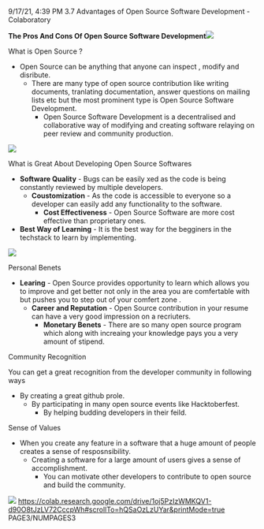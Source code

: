 ﻿9/17/21, 4:39 PM 3.7 Advantages of Open Source Software Development - Colaboratory

**The Pros And Cons Of Open Source Software Development![](Aspose.Words.bcc2eaa8-5901-4979-9c1d-886575c41313.001.png)**

What is Open Source ?

- Open Source can be anything that anyone can inspect , modify and disribute.
  - There are many type of open source contribution like writing documents, tranlating documentation, answer questions on mailing lists etc but the most prominent type is Open Source Software Development.
    - Open Source Software Development is a decentralised and collaborative way of modifying and creating software relaying on peer review and community production. 

![](Aspose.Words.bcc2eaa8-5901-4979-9c1d-886575c41313.002.png)

What is Great About Developing Open Source Softwares

- **Software Quality** - Bugs can be easily  xed as the code is being constantly reviewed by multiple developers.
  - **Coustomization** - As the code is accessible to everyone so a developer can easily add any functionality to the software.
    - **Cost Effectiveness** - Open Source Software are more cost effective than proprietary ones.
- **Best Way of Learning** - It is the best way for the begginers in the techstack to learn by implementing.

![](Aspose.Words.bcc2eaa8-5901-4979-9c1d-886575c41313.003.png)

Personal Bene ts

- **Learing** - Open Source provides opportunity to learn which allows you to improve and get better not only in the area you are comfertable with but pushes you to step out of your comfert zone .
  - **Career and Reputation** - Open Source contribution in your resume can have a very good impression on a recriuters.
    - **Monetary Bene ts** - There are so many open source program which along with increaing your knowledge pays you a very amount of stipend.

Community Recognition

You can get a great recognition from the developer community in following ways

- By creating a great github pro le.
  - By participating in many open source events like Hacktoberfest.
    - By helping budding developers in their feild.

Sense of Values

- When you create any feature in a software that a huge amount of people creates a sense of resposnsibility.
  - Creating a software for a large amount of users gives a sense of accomplishment.
    - You can motivate other developers to contribute to open source and build the community.

![](Aspose.Words.bcc2eaa8-5901-4979-9c1d-886575c41313.004.png)
https://colab.research.google.com/drive/1oj5PzIzWMKQV1-d90O8tJzLV72CccpWh#scrollTo=hQSaOzLzUYar&printMode=true PAGE3/NUMPAGES3
